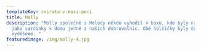 ```yaml
---
templateKey: zvirata-v-nasi-peci
title: Molly
description: "Molly společně s Melody někdo vyhodil v boxu, kde byly namačkané
  jako sardinky k domu jedné z našich dobrovolnic. Obě holčičky byly dost
  vyděšené. "
featuredimage: /img/molly-4.jpg
---
```

